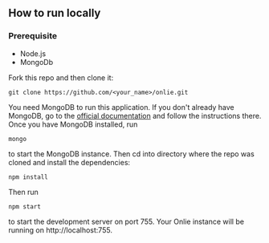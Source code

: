 ## How to run locally

### Prerequisite

- Node.js
- MongoDb

Fork this repo and then clone it:

```
git clone https://github.com/<your_name>/onlie.git
```

You need MongoDB to run this application. If you don't already have MongoDB, go to the [official documentation](https://docs.mongodb.com/manual/installation/) and follow the instructions there. Once you have MongoDB installed, run

```
mongo
```

to start the MongoDB instance. Then cd into directory where the repo was cloned and install the dependencies:

```
npm install
```

Then run

```
npm start
```

to start the development server on port 755. Your Onlie instance will be running on http://localhost:755.
